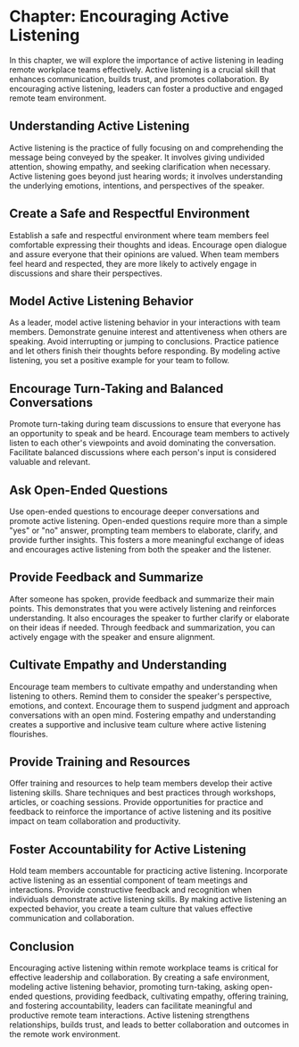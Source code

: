 Chapter: Encouraging Active Listening
=====================================

In this chapter, we will explore the importance of active listening in leading remote workplace teams effectively. Active listening is a crucial skill that enhances communication, builds trust, and promotes collaboration. By encouraging active listening, leaders can foster a productive and engaged remote team environment.

Understanding Active Listening
------------------------------

Active listening is the practice of fully focusing on and comprehending the message being conveyed by the speaker. It involves giving undivided attention, showing empathy, and seeking clarification when necessary. Active listening goes beyond just hearing words; it involves understanding the underlying emotions, intentions, and perspectives of the speaker.

Create a Safe and Respectful Environment
----------------------------------------

Establish a safe and respectful environment where team members feel comfortable expressing their thoughts and ideas. Encourage open dialogue and assure everyone that their opinions are valued. When team members feel heard and respected, they are more likely to actively engage in discussions and share their perspectives.

Model Active Listening Behavior
-------------------------------

As a leader, model active listening behavior in your interactions with team members. Demonstrate genuine interest and attentiveness when others are speaking. Avoid interrupting or jumping to conclusions. Practice patience and let others finish their thoughts before responding. By modeling active listening, you set a positive example for your team to follow.

Encourage Turn-Taking and Balanced Conversations
------------------------------------------------

Promote turn-taking during team discussions to ensure that everyone has an opportunity to speak and be heard. Encourage team members to actively listen to each other's viewpoints and avoid dominating the conversation. Facilitate balanced discussions where each person's input is considered valuable and relevant.

Ask Open-Ended Questions
------------------------

Use open-ended questions to encourage deeper conversations and promote active listening. Open-ended questions require more than a simple "yes" or "no" answer, prompting team members to elaborate, clarify, and provide further insights. This fosters a more meaningful exchange of ideas and encourages active listening from both the speaker and the listener.

Provide Feedback and Summarize
------------------------------

After someone has spoken, provide feedback and summarize their main points. This demonstrates that you were actively listening and reinforces understanding. It also encourages the speaker to further clarify or elaborate on their ideas if needed. Through feedback and summarization, you can actively engage with the speaker and ensure alignment.

Cultivate Empathy and Understanding
-----------------------------------

Encourage team members to cultivate empathy and understanding when listening to others. Remind them to consider the speaker's perspective, emotions, and context. Encourage them to suspend judgment and approach conversations with an open mind. Fostering empathy and understanding creates a supportive and inclusive team culture where active listening flourishes.

Provide Training and Resources
------------------------------

Offer training and resources to help team members develop their active listening skills. Share techniques and best practices through workshops, articles, or coaching sessions. Provide opportunities for practice and feedback to reinforce the importance of active listening and its positive impact on team collaboration and productivity.

Foster Accountability for Active Listening
------------------------------------------

Hold team members accountable for practicing active listening. Incorporate active listening as an essential component of team meetings and interactions. Provide constructive feedback and recognition when individuals demonstrate active listening skills. By making active listening an expected behavior, you create a team culture that values effective communication and collaboration.

Conclusion
----------

Encouraging active listening within remote workplace teams is critical for effective leadership and collaboration. By creating a safe environment, modeling active listening behavior, promoting turn-taking, asking open-ended questions, providing feedback, cultivating empathy, offering training, and fostering accountability, leaders can facilitate meaningful and productive remote team interactions. Active listening strengthens relationships, builds trust, and leads to better collaboration and outcomes in the remote work environment.
